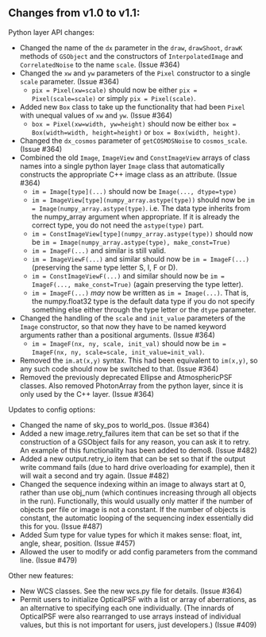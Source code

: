 Changes from v1.0 to v1.1:
--------------------------

Python layer API changes:

* Changed the name of the `dx` parameter in the `draw`, `drawShoot`, `drawK`
  methods of `GSObject` and the constructors of `InterpolatedImage` and
  `CorrelatedNoise` to the name `scale`. (Issue #364)
* Changed the `xw` and `yw` parameters of the `Pixel` constructor to a
  single `scale` parameter. (Issue #364)
  * `pix = Pixel(xw=scale)` should now be either `pix = Pixel(scale=scale)`
    or simply `pix = Pixel(scale)`.
* Added new `Box` class to take up the functionality that had been `Pixel` 
  with unequal values of `xw` and `yw`. (Issue #364)
  * `box = Pixel(xw=width, yw=height)` should now be either
    `box = Box(width=width, height=height)` or `box = Box(width, height)`.
* Changed the `dx_cosmos` parameter of `getCOSMOSNoise` to `cosmos_scale`.
  (Issue #364)
* Combined the old `Image`, `ImageView` and `ConstImageView` arrays of class 
  names into a single python layer `Image` class that automatically constructs
  the appropriate C++ image class as an attribute. (Issue #364)
  * `im = Image[type](...)` should now be `Image(..., dtype=type)`
  * `im = ImageView[type](numpy_array.astype(type))` should now be 
     `im = Image(numpy_array.astype(type)`.  i.e. The data type inherits
     from the numpy_array argument when appropriate.  If it is already
     the correct type, you do not need the `astype(type)` part.
  * `im = ConstImageView[type](numpy_array.astype(type))` should now be 
    `im = Image(numpy_array.astype(type), make_const=True)`
  * `im = ImageF(...)` and similar is still valid.
  * `im = ImageViewF(...)` and similar should now be `im = ImageF(...)`
    (preserving the same type letter S, I, F or D).
  * `im = ConstImageViewF(...)` and similar should now be 
    `im = ImageF(..., make_const=True)` (again preserving the type letter).
  * `im = ImageF(...)` _may_ now be written as `im = Image(...)`.  That is,
    the numpy.float32 type is the default data type if you do not specify
    something else either through the type letter or the `dtype` parameter.
* Changed the handling of the `scale` and `init_value` parameters of the 
  `Image` constructor, so that now they have to be named keyword arguments
  rather than a positional arguments. (Issue #364)
  * `im = ImageF(nx, ny, scale, init_val)` should now be 
    `im = ImageF(nx, ny, scale=scale, init_value=init_val)`.
* Removed the `im.at(x,y)` syntax.  This had been equivalent to `im(x,y)`, 
  so any such code should now be switched to that. (Issue #364)
* Removed the previously deprecated Ellipse and AtmosphericPSF classes.
  Also removed PhotonArray from the python layer, since it is only used
  by the C++ layer.  (Issue #364)

Updates to config options:

* Changed the name of sky_pos to world_pos. (Issue #364)
* Added a new image.retry_failures item that can be set so that if the 
  construction of a GSObject fails for any reason, you can ask it to retry.
  An example of this functionality has been added to demo8. (Issue #482)
* Added a new output.retry_io item that can be set so that if the output write 
  command fails (due to hard drive overloading for example), then it will wait 
  a second and try again. (Issue #482)
* Changed the sequence indexing within an image to always start at 0, rather 
  than use obj_num (which continues increasing through all objects in the run).
  Functionally, this would usually only matter if the number of objects per
  file or image is not a constant.  If the number of objects is constant, the 
  automatic looping of the sequencing index essentially did this for you.
  (Issue #487)
* Added Sum type for value types for which it makes sense: float, int, angle,
  shear, position. (Issue #457)
* Allowed the user to modify or add config parameters from the command line. 
  (Issue #479)

Other new features:

* New WCS classes.  See the new wcs.py file for details. (Issue #364)
* Permit users to initialize OpticalPSF with a list or array of aberrations,
  as an alternative to specifying each one individually.  (The innards of 
  OpticalPSF were also rearranged to use arrays instead of individual values, 
  but this is not important for users, just developers.) (Issue #409)
